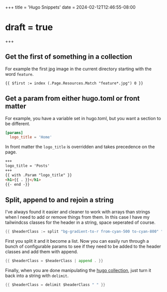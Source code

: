 +++
title = 'Hugo Snippets'
date = 2024-02-12T12:46:55-08:00
# draft = true
+++

## Get the first of something in a collection

For example the first jpg image in the current directory starting with the word `feature`.

```
{{ $first := index (.Page.Resources.Match "feature*.jpg") 0 }}
```

## Get a param from either hugo.toml or front matter

For example, you have a variable set in hugo.toml, but you want a section to be different.

```hugo.toml
[params]
  logo_title = 'Home'
```
In front matter the `logo_title` is overridden and takes precedence on the page.
```content/posts/_index.md
+++
logo_title = 'Posts'
+++
{{ with .Param "logo_title" }}
<h1>{{ . }}</h1>
{{- end -}}
```

## Split, append to and rejoin a string

I've always found it easier and cleaner to work with arrays than strings when I need to add or remove things from them. In this case I have my tailwindcss classes for the header in a string, space seperated of course.

```go
{{ $headerClass := split "bg-gradient-to-r from-cyan-500 to-cyan-800" " " }} 
```

First you split it and it become a list. Now you can easily run through a bunch of configurable params to see if they need to be added to the header classes and add them with append.

```go
{{ $headerClass = $headerClass | append . }}
```

Finally, when you are done manipulating the [hugo collection](https://gohugo.io/functions/collections/), just turn it back into a string with `delimit`.

```go
{{ $headerClass = delimit $headerClass " " }}
```